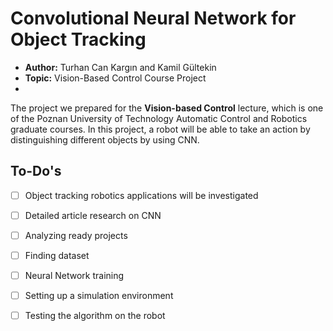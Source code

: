 # Convolutional Neural Network for Object Tracking
* **Author:** Turhan Can Kargın and Kamil Gültekin
* **Topic:** Vision-Based Control Course Project
* 
The project we prepared for the **Vision-based Control** lecture, which is one of the Poznan University of Technology Automatic Control and Robotics graduate courses. In this project, a robot will be able to take an action by distinguishing different objects by using CNN.

## To-Do's
- [ ] Object tracking robotics applications will be investigated
- [ ] Detailed article research on CNN
- [ ] Analyzing ready projects
- [ ] Finding dataset
- [ ] Neural Network training
- [ ] Setting up a simulation environment
- [ ] Testing the algorithm on the robot

